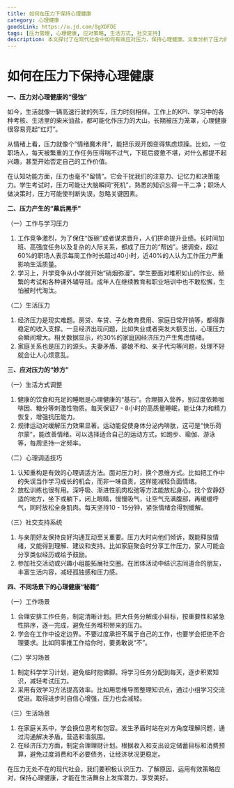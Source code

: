 ```yaml
---
title: 如何在压力下保持心理健康
category: 心理健康
goodsLink: https://u.jd.com/8gXDFDE
tags: [压力管理, 心理健康, 应对策略, 生活方式, 社交支持]
description: 本文探讨了在现代社会中如何有效应对压力，保持心理健康。文章分析了压力的来源，提供了多种应对压力的方法，包括生活方式调整、心理调适技巧和建立社交支持系统，并针对不同场景（如工作、学习和生活中）给出了具体的心理健康维护秘籍。
---
```


# 如何在压力下保持心理健康

**一、压力对心理健康的“侵蚀”**

如今，生活就像一辆高速行驶的列车，压力时刻相伴。工作上的KPI、学习中的各种考核、生活里的柴米油盐，都可能化作压力的大山。长期被压力笼罩，心理健康很容易亮起“红灯”。

从情绪上看，压力就像个“情绪魔术师”，能把乐观开朗变得焦虑烦躁。比如，一位职场人，每天被繁重的工作任务压得喘不过气，下班后疲惫不堪，对什么都提不起兴趣，甚至开始否定自己的工作价值。

在认知功能方面，压力也毫不“留情”。它会干扰我们的注意力、记忆力和决策能力。学生考试时，压力可能让大脑瞬间“死机”，熟悉的知识忘得一干二净；职场人做决策时，压力可能使判断失误，忽略关键因素。

**二、压力产生的“幕后黑手”**

（一）工作与学习压力
1. 工作竞争激烈，为了保住“饭碗”或者谋求晋升，人们拼命提升业绩。长时间加班、高强度任务以及复杂的人际关系，都成了压力的“帮凶”。据调查，超过60%的职场人表示每周工作时长超过40小时，近40%的人认为工作压力严重影响生活质量。
2. 学习上，升学竞争从小学就开始“硝烟弥漫”。学生要面对堆积如山的作业、频繁的考试和各种课外辅导班。成年人在继续教育和职业培训中也不敢松懈，生怕被时代淘汰。

（二）生活压力
1. 经济压力是现实难题。房贷、车贷、子女教育费用、家庭日常开销等，都得靠稳定的收入支撑。一旦经济出现问题，比如失业或者突发大额支出，心理压力会瞬间增大。相关数据显示，约30%的家庭因经济压力产生焦虑情绪。
2. 家庭关系也是压力的源头。夫妻矛盾、婆媳不和、亲子代沟等问题，处理不好就会让人心烦意乱。

**三、应对压力的“妙方”**

（一）生活方式调整
1. 健康的饮食和充足的睡眠是心理健康的“基石”。合理摄入营养，别过度依赖咖啡因、糖分等刺激性物质。每天保证7 - 8小时的高质量睡眠，能让体力和精力恢复，增强抗压能力。
2. 规律运动对缓解压力效果显著。运动能促使身体分泌内啡肽，这可是“快乐荷尔蒙”，能改善情绪。可以选择适合自己的运动方式，如跑步、瑜伽、游泳等，每周坚持一定频率。

（二）心理调适技巧
1. 认知重构是有效的心理调适方法。面对压力时，换个思维方式。比如把工作中的失误当作学习成长的机会，而非一味自责，这样能减轻负面情绪。
2. 放松训练也很有用。深呼吸、渐进性肌肉松弛等方法能放松身心。找个安静舒适的地方，坐下或躺下，闭上眼睛，慢慢吸气，让空气充满腹部，再缓缓呼气，同时放松全身肌肉。每天坚持10 - 15分钟，紧张情绪会得到缓解。

（三）社交支持系统
1. 与亲朋好友保持良好沟通互动至关重要。压力大时向他们倾诉，既能释放情绪，又能得到理解、建议和支持。比如家庭聚会时分享工作压力，家人可能会分享类似经历或给予鼓励。
2. 参加社交活动或兴趣小组能拓展社交圈。在团体活动中结识志同道合的朋友，丰富生活内容，减轻孤独感和压力感。

**四、不同场景下的心理健康“秘籍”**

（一）工作场景
1. 合理安排工作任务，制定清晰计划。把大任务分解成小目标，按重要性和紧急性排序，逐一完成，避免任务堆积带来的压力。
2. 学会在工作中设定边界。不要过度承担不属于自己的工作，也要学会拒绝不合理要求。比如同事推工作给你时，要勇敢说“不”。

（二）学习场景
1. 制定科学学习计划，避免临时抱佛脚。将学习任务分配到每天，逐步积累知识，减轻考试压力。
2. 采用有效学习方法提高效率。比如用思维导图整理知识点，通过小组学习交流促进。取得进步时自信心增强，压力也会减轻。

（三）生活场景
1. 在家庭关系中，学会换位思考和包容。发生矛盾时站在对方角度理解问题，通过沟通解决矛盾，营造和谐氛围。
2. 在经济压力方面，制定合理理财计划。根据收入和支出设定储蓄目标和消费预算，避免过度消费和不必要债务，让经济状况更稳定。

在压力无处不在的现代社会，我们要积极认识压力、了解原因，运用有效策略应对，保持心理健康，才能在生活舞台上发挥潜力，享受美好。